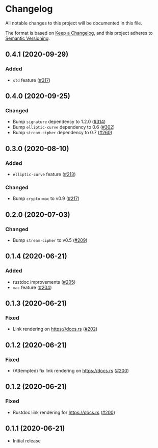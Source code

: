 # Changelog

All notable changes to this project will be documented in this file.

The format is based on [Keep a Changelog](https://keepachangelog.com/en/1.0.0/),
and this project adheres to [Semantic Versioning](https://semver.org/spec/v2.0.0.html).

## 0.4.1 (2020-09-29)
### Added
- `std` feature ([#317])

[#317]: https://github.com/RustCrypto/traits/pull/317

## 0.4.0 (2020-09-25)
### Changed
- Bump `signature` dependency to 1.2.0 ([#314])
- Bump `elliptic-curve` dependency to 0.6 ([#302])
- Bump `stream-cipher` dependency to 0.7 ([#260])

[#314]: https://github.com/RustCrypto/traits/pull/314
[#302]: https://github.com/RustCrypto/traits/pull/302
[#260]: https://github.com/RustCrypto/traits/pull/260

## 0.3.0 (2020-08-10)
### Added
- `elliptic-curve` feature ([#213])

### Changed
- Bump `crypto-mac` to v0.9 ([#217])

[#213]: https://github.com/RustCrypto/traits/pull/213
[#217]: https://github.com/RustCrypto/traits/pull/217

## 0.2.0 (2020-07-03)
### Changed
- Bump `stream-cipher` to v0.5 ([#209])

[#209]: https://github.com/RustCrypto/traits/pull/209

## 0.1.4 (2020-06-21)
### Added
- rustdoc improvements ([#205])
- `mac` feature ([#204])

[#205]: https://github.com/RustCrypto/traits/pull/205
[#204]: https://github.com/RustCrypto/traits/pull/204

## 0.1.3 (2020-06-21)
### Fixed
- Link rendering on https://docs.rs ([#202]) 

[#202]: https://github.com/RustCrypto/traits/pull/202

## 0.1.2 (2020-06-21)
### Fixed
- (Attempted) fix link rendering on https://docs.rs ([#200]) 

[#200]: https://github.com/RustCrypto/traits/pull/200

## 0.1.2 (2020-06-21)
### Fixed
- Rustdoc link rendering for https://docs.rs ([#200]) 

[#200]: https://github.com/RustCrypto/traits/pull/200

## 0.1.1 (2020-06-21)
- Initial release
